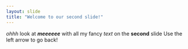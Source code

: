 ```yaml
---
layout: slide
title: "Welcome to our second slide!"
---
```

_ohhh_ look at _**meeeeee**_ with all my fancy _text_ on the **second** slide
Use the left arrow to go back!

